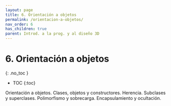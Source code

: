 ```yaml
---
layout: page
title: 6. Orientación a objetos
permalink: /orientacion-a-objetos/
nav_order: 6
has_children: true
parent: Introd. a la prog. y al diseño 3D
---
```


# 6. Orientación a objetos
{: .no_toc }

- TOC
{:toc}

 Orientación a objetos. Clases, objetos y constructores. Herencia. Subclases y superclases. Polimorfismo y sobrecarga. Encapsulamiento y ocultación.


